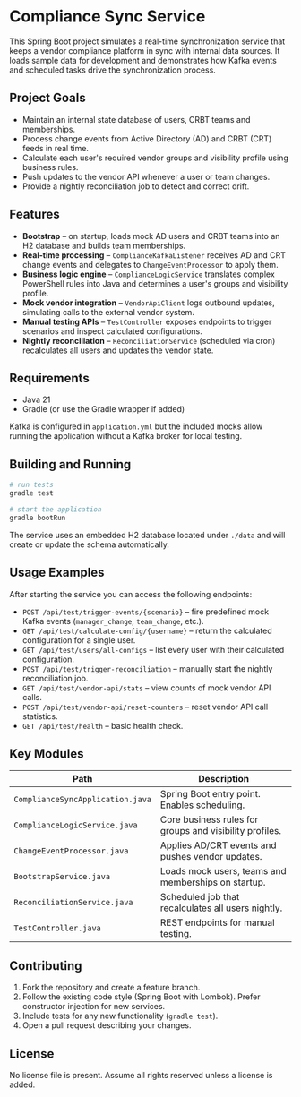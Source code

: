 # Compliance Sync Service

This Spring Boot project simulates a real-time synchronization service that keeps a vendor compliance platform in sync with internal data sources. It loads sample data for development and demonstrates how Kafka events and scheduled tasks drive the synchronization process.

## Project Goals

- Maintain an internal state database of users, CRBT teams and memberships.
- Process change events from Active Directory (AD) and CRBT (CRT) feeds in real time.
- Calculate each user's required vendor groups and visibility profile using business rules.
- Push updates to the vendor API whenever a user or team changes.
- Provide a nightly reconciliation job to detect and correct drift.

## Features

- **Bootstrap** – on startup, loads mock AD users and CRBT teams into an H2 database and builds team memberships.
- **Real‑time processing** – `ComplianceKafkaListener` receives AD and CRT change events and delegates to `ChangeEventProcessor` to apply them.
- **Business logic engine** – `ComplianceLogicService` translates complex PowerShell rules into Java and determines a user's groups and visibility profile.
- **Mock vendor integration** – `VendorApiClient` logs outbound updates, simulating calls to the external vendor system.
- **Manual testing APIs** – `TestController` exposes endpoints to trigger scenarios and inspect calculated configurations.
- **Nightly reconciliation** – `ReconciliationService` (scheduled via cron) recalculates all users and updates the vendor state.

## Requirements

- Java 21
- Gradle (or use the Gradle wrapper if added)

Kafka is configured in `application.yml` but the included mocks allow running the application without a Kafka broker for local testing.

## Building and Running

```bash
# run tests
gradle test

# start the application
gradle bootRun
```

The service uses an embedded H2 database located under `./data` and will create or update the schema automatically.

## Usage Examples

After starting the service you can access the following endpoints:

- `POST /api/test/trigger-events/{scenario}` – fire predefined mock Kafka events (`manager_change`, `team_change`, etc.).
- `GET /api/test/calculate-config/{username}` – return the calculated configuration for a single user.
- `GET /api/test/users/all-configs` – list every user with their calculated configuration.
- `POST /api/test/trigger-reconciliation` – manually start the nightly reconciliation job.
- `GET /api/test/vendor-api/stats` – view counts of mock vendor API calls.
- `POST /api/test/vendor-api/reset-counters` – reset vendor API call statistics.
- `GET /api/test/health` – basic health check.

## Key Modules

| Path | Description |
| ---- | ----------- |
| `ComplianceSyncApplication.java` | Spring Boot entry point. Enables scheduling. |
| `ComplianceLogicService.java` | Core business rules for groups and visibility profiles. |
| `ChangeEventProcessor.java` | Applies AD/CRT events and pushes vendor updates. |
| `BootstrapService.java` | Loads mock users, teams and memberships on startup. |
| `ReconciliationService.java` | Scheduled job that recalculates all users nightly. |
| `TestController.java` | REST endpoints for manual testing. |

## Contributing

1. Fork the repository and create a feature branch.
2. Follow the existing code style (Spring Boot with Lombok). Prefer constructor injection for new services.
3. Include tests for any new functionality (`gradle test`).
4. Open a pull request describing your changes.

## License

No license file is present. Assume all rights reserved unless a license is added.
